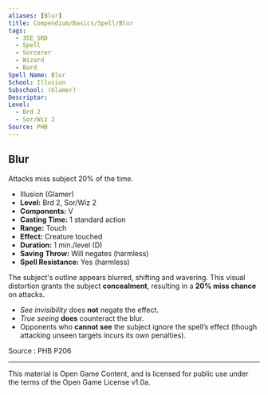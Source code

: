 ```yaml
---
aliases: [Blur]
title: Compendium/Basics/Spell/Blur
tags: 
  - 35E_SRD
  - Spell
  - Sorcerer
  - Wizard
  - Bard
Spell Name: Blur
School: Illusion
Subschool: (Glamer)
Descriptor: 
Level:
  - Brd 2
  - Sor/Wiz 2
Source: PHB
---
```


## Blur

Attacks miss subject 20% of the time.

*   Illusion (Glamer)
*   **Level:** Brd 2, Sor/Wiz 2
*   **Components:** V
*   **Casting Time:** 1 standard action
*   **Range:** Touch
*   **Effect:** Creature touched
*   **Duration:** 1 min./level (D)
*   **Saving Throw:** Will negates (harmless)
*   **Spell Resistance:** Yes (harmless)

The subject's outline appears blurred, shifting and wavering. This visual distortion grants the subject **concealment**, resulting in a **20% miss chance** on attacks.

- *See invisibility* does **not** negate the effect.
- *True seeing* **does** counteract the blur.
- Opponents who **cannot see** the subject ignore the spell’s effect (though attacking unseen targets incurs its own penalties).

Source : PHB P206

---

This material is Open Game Content, and is licensed for public use under  
the terms of the Open Game License v1.0a.
